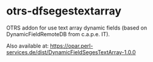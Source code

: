 # otrs-dfsegestextarray
OTRS addon for use text array dynamic fields (based on DynamicFieldRemoteDB from c.a.p.e. IT).

Also available at: https://opar.perl-services.de/dist/DynamicFieldSegesTextArray-1.0.0
